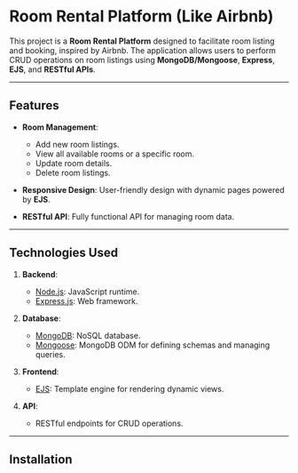 # Room Rental Platform (Like Airbnb)  

This project is a **Room Rental Platform** designed to facilitate room listing and booking, inspired by Airbnb. The application allows users to perform CRUD operations on room listings using **MongoDB/Mongoose**, **Express**, **EJS**, and **RESTful APIs**.

---

## Features  

- **Room Management**:  
  - Add new room listings.  
  - View all available rooms or a specific room.  
  - Update room details.  
  - Delete room listings.  

- **Responsive Design**: User-friendly design with dynamic pages powered by **EJS**.  

- **RESTful API**: Fully functional API for managing room data.  

---

## Technologies Used  

1. **Backend**:  
   - [Node.js](https://nodejs.org): JavaScript runtime.  
   - [Express.js](https://expressjs.com): Web framework.  

2. **Database**:  
   - [MongoDB](https://www.mongodb.com): NoSQL database.  
   - [Mongoose](https://mongoosejs.com): MongoDB ODM for defining schemas and managing queries.  

3. **Frontend**:  
   - [EJS](https://ejs.co): Template engine for rendering dynamic views.  

4. **API**:  
   - RESTful endpoints for CRUD operations.  

---

## Installation  

